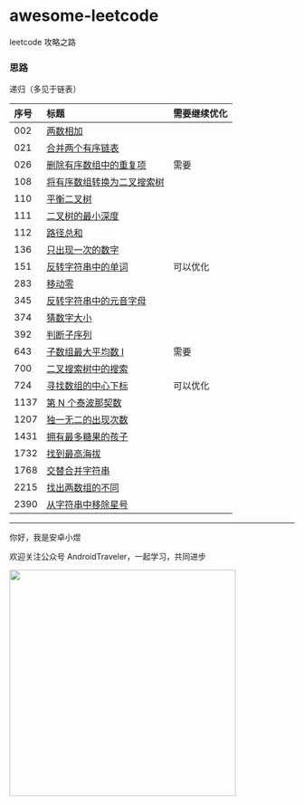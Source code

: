 # awesome-leetcode
leetcode 攻略之路

### 思路
递归（多见于链表）


| 序号          | 标题                             | 需要继续优化       |
|:------------|:-------------------------------|:-------------|
| 002         | [两数相加](./java/002.md)          |
| 021         | [合并两个有序链表](./java/021.md)      |
| 026         | [删除有序数组中的重复项](./java/026.md)   | 需要 |
| 108         | [将有序数组转换为二叉搜索树](./java/108.md) |
| 110         | [平衡二叉树](./java/110.md)         |
| 111         | [二叉树的最小深度](./java/111.md)      |
| 112         | [路径总和](./java/112.md)          |
| 136         | [只出现一次的数字](./java/136.md)      |
| 151         | [反转字符串中的单词](./java/151.md)     |可以优化|
| 283         | [移动零](./java/283.md)           |
| 345         | [反转字符串中的元音字母](./java/345.md)   |
| 374         | [猜数字大小](./java/374.md)         |
| 392         | [判断子序列](./java/392.md)         |
| 643         | [子数组最大平均数 I](./java/643.md)    |需要|
| 700         | [二叉搜索树中的搜索](./java/700.md)     |
| 724         | [寻找数组的中心下标](./java/724.md)     |可以优化|
| 1137        | [第 N 个泰波那契数](./java/1137.md)   |
| 1207        | [独一无二的出现次数](./java/1207.md)    |
| 1431        | [拥有最多糖果的孩子](./java/1431.md)    |
| 1732        | [找到最高海拔](./java/1732.md)       |
| 1768        | [交替合并字符串](./java/1768.md)      |
| 2215        | [找出两数组的不同](./java/2215.md)     |
| 2390        | [从字符串中移除星号](./java/2390.md)    |




<hr/>

你好，我是安卓小煜

欢迎关注公众号 AndroidTraveler，一起学习，共同进步

<img src="./res/image/wechat_official_account.jpg" width="400"/>
